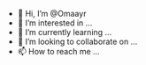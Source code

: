 - 👋 Hi, I’m @Omaayr
- 👀 I’m interested in ...
- 🌱 I’m currently learning ...
- 💞️ I’m looking to collaborate on ...
- 📫 How to reach me ...

<!---
Omaayr/Omaayr is a ✨ special ✨ repository because its `README.md` (this file) appears on your GitHub profile.
You can click the Preview link to take a look at your changes.
--->
